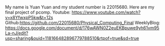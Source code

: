 My name is Yuan Yuan and my student number is 22015680. Here are my final project of pcomp.
Youtube: https://www.youtube.com/watch?v=x8YfwxpP5kw&t=12s
Github:https://github.com/22015680/Physical_Computing_Final
WeeklyBlog: https://docs.google.com/document/d/176wAWN0Z2euEKBpuwe9yh61vm95La-nJ/edit?usp=sharing&ouid=118166482896779788510&rtpof=true&sd=true
